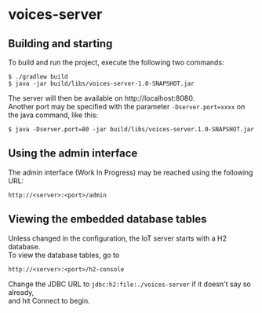 # voices-server

Building and starting
---------------------
To build and run the project, execute the following two commands:

    $ ./gradlew build
    $ java -jar build/libs/voices-server-1.0-SNAPSHOT.jar
    
The server will then be available on http://localhost:8080.  
Another port may be specified with the parameter
`-Dserver.port=xxxx` on the java command, like this:

    $ java -Dserver.port=80 -jar build/libs/voices-server.1.0-SNAPSHOT.jar
    
Using the admin interface
-------------------------
The admin interface (Work In Progress) may be reached using the following URL:

    http://<server>:<port>/admin
    
Viewing the embedded database tables
------------------------------------

Unless changed in the configuration, the IoT server starts with a H2 database.  
To view the database tables, go to

    http://<server>:<port>/h2-console
    
Change the JDBC URL to `jdbc:h2:file:./voices-server` if it doesn't say so already,  
and hit Connect to begin.
